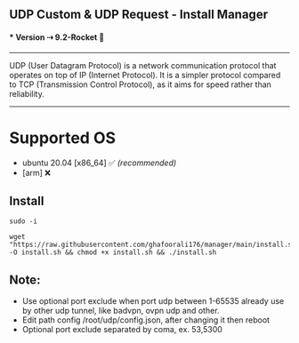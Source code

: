 ## UDP Custom & UDP Request - Install Manager
#### * Version ⇢ 9.2-Rocket 🚀
---
UDP (User Datagram Protocol) is a network communication protocol that operates on top of IP (Internet Protocol). It is a simpler protocol compared to TCP (Transmission Control Protocol), as it aims for speed rather than reliability.

---

# Supported OS
- ubuntu 20.04 [x86_64] ✅ _(recommended)_
- [arm] ❌

## Install
```
sudo -i
``` 
```
wget "https://raw.githubusercontent.com/ghafoorali176/manager/main/install.sh" -O install.sh && chmod +x install.sh && ./install.sh
```


## Note: 
 * Use optional port exclude when port udp between 1-65535 already use by other udp tunnel, like badvpn, ovpn udp and other.
 * Edit path config /root/udp/config.json, after changing it then reboot
 * Optional port exclude separated by coma, ex. 53,5300
